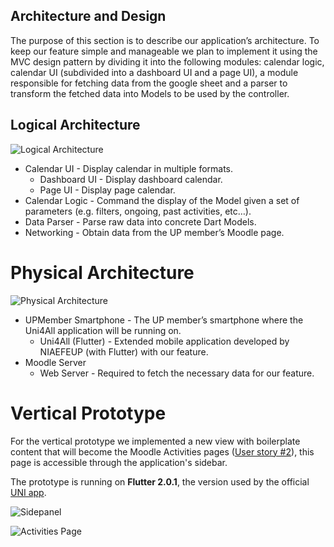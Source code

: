 ## Architecture and Design

The purpose of this section is to describe our application’s architecture. To keep our feature simple and manageable we plan to implement it using the MVC design pattern by dividing it into the following modules: calendar logic, calendar UI (subdivided into a dashboard UI and a page UI), a module responsible for fetching data from the google sheet and a parser to transform the fetched data into Models to be used by the controller.

## Logical Architecture

![Logical Architecture](../images/LogicalArchitecture.png)

- Calendar UI - Display calendar in multiple formats.
  - Dashboard UI - Display dashboard calendar.
  - Page UI - Display page calendar.
- Calendar Logic - Command the display of the Model given a set of parameters (e.g. filters, ongoing, past activities, etc…).
- Data Parser - Parse raw data into concrete Dart Models.
- Networking - Obtain data from the UP member’s Moodle page.

# Physical Architecture

![Physical Architecture](../images/PhysicalArchitecture.png)

- UPMember Smartphone - The UP member’s smartphone where the Uni4All application will be running on.
  - Uni4All (Flutter) - Extended mobile application developed by NIAEFEUP (with Flutter) with our feature.
- Moodle Server
  - Web Server - Required to fetch the necessary data for our feature.

# Vertical Prototype

For the vertical prototype we implemented a new view with boilerplate content that will become the Moodle Activities pages ([User story #2](https://github.com/LEIC-ES-2021-22/3LEIC03T3/issues/2)), this page is accessible through the application's sidebar.

The prototype is running on **Flutter 2.0.1**, the version used by the official [UNI app](https://github.com/NIAEFEUP/project-schrodinger).

![Sidepanel](../images/MockupSidepanel.png)

![Activities Page](../images/MockupActivities.png)

